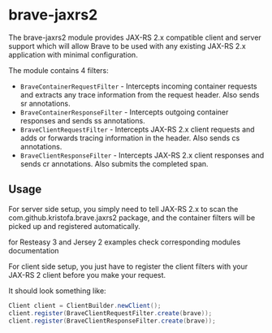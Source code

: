 # brave-jaxrs2 #

The brave-jaxrs2 module provides JAX-RS 2.x compatible client and server support which will allow Brave to be used with any
existing JAX-RS 2.x application with minimal configuration.

The module contains 4 filters:

*   `BraveContainerRequestFilter`  - Intercepts incoming container requests and extracts any trace information from
the request header. Also sends sr annotations.
*   `BraveContainerResponseFilter` - Intercepts outgoing container responses and sends ss annotations.
*   `BraveClientRequestFilter` - Intercepts JAX-RS 2.x client requests and adds or forwards tracing information in the header.
Also sends cs annotations.
*   `BraveClientResponseFilter` - Intercepts JAX-RS 2.x client responses and sends cr annotations. Also submits the completed span.

## Usage ##

For server side setup, you simply need to tell JAX-RS 2.x to scan the com.github.kristofa.brave.jaxrs2 package, and
the container filters will be picked up and registered automatically.

for Resteasy 3 and Jersey 2 examples check corresponding modules documentation

For client side setup, you just have to register the client filters with your JAX-RS 2 client before you make your request.

It should look something like:

```java
Client client = ClientBuilder.newClient();
client.register(BraveClientRequestFilter.create(brave));
client.register(BraveClientResponseFilter.create(brave));
```
